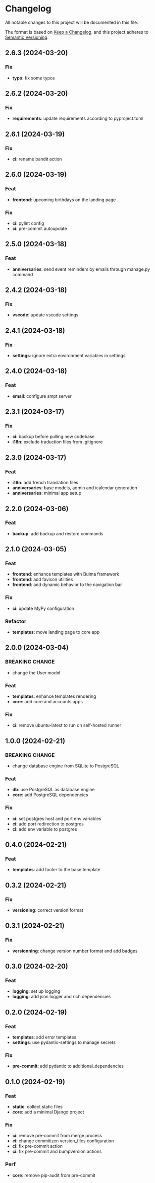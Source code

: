 # Changelog

All notable changes to this project will be documented in this file.

The format is based on [Keep a Changelog](https://keepachangelog.com/en/1.1.0/),
and this project adheres to [Semantic Versioning](https://semver.org/spec/v2.0.0.html).

## 2.6.3 (2024-03-20)

### Fix

- **typo**: fix some typos

## 2.6.2 (2024-03-20)

### Fix

- **requirements**: update requirements according to pyproject.toml

## 2.6.1 (2024-03-19)

### Fix

- **ci**: rename bandit action

## 2.6.0 (2024-03-19)

### Feat

- **frontend**: upcoming birthdays on the landing page

### Fix

- **ci**: pylint config
- **ci**: pre-commit autoupdate

## 2.5.0 (2024-03-18)

### Feat

- **anniversaries**: send event reminders by emails through manage.py command

## 2.4.2 (2024-03-18)

### Fix

- **vscode**: update vscode settings

## 2.4.1 (2024-03-18)

### Fix

- **settings**: ignore extra environment variables in settings

## 2.4.0 (2024-03-18)

### Feat

- **email**: configure smpt server

## 2.3.1 (2024-03-17)

### Fix

- **ci**: backup before pulling new codebase
- **i18n**: exclude traduction files from .gitignore

## 2.3.0 (2024-03-17)

### Feat

- **i18n**: add french translation files
- **anniversaries**: base models, admin and icalendar generation
- **anniversaries**: minimal app setup

## 2.2.0 (2024-03-06)

### Feat

- **backup**: add backup and restore commands

## 2.1.0 (2024-03-05)

### Feat

- **frontend**: enhance templates with Bulma framework
- **frontend**: add favicon utilities
- **frontend**: add dynamic behavior to the navigation bar

### Fix

- **ci**: update MyPy configuration

### Refactor

- **templates**: move landing page to core app

## 2.0.0 (2024-03-04)

### BREAKING CHANGE

- change the User model

### Feat

- **templates**: enhance templates rendering
- **core**: add core and accounts apps

### Fix

- **ci**: remove ubuntu-latest to run on self-hosted runner

## 1.0.0 (2024-02-21)

### BREAKING CHANGE

- change database engine from SQLite to PostgreSQL

### Feat

- **db**: use PostgreSQL as database engine
- **core**: add PostgreSQL dependencies

### Fix

- **ci**: set postgres host and port env variables
- **ci**: add port redirection to postgres
- **ci**: add env variable to postgres

## 0.4.0 (2024-02-21)

### Feat

- **templates**: add footer to the base template

## 0.3.2 (2024-02-21)

### Fix

- **versioning**: correct version format

## 0.3.1 (2024-02-21)

### Fix

- **versionning**: change version number format and add badges

## 0.3.0 (2024-02-20)

### Feat

- **logging**: set up logging
- **logging**: add json logger and rich dependencies

## 0.2.0 (2024-02-19)

### Feat

- **templates**: add error templates
- **settings**: use pydantic-settings to manage secrets

### Fix

- **pre-commit**: add pydantic to additional_dependencies

## 0.1.0 (2024-02-19)

### Feat

- **static**: collect static files
- **core**: add a minimal Django project

### Fix

- **ci**: remove pre-commit from merge process
- **ci**: change commitizen version_files configuration
- **ci**: fix pre-commit action
- **ci**: fix pre-commit and bumpversion actions

### Perf

- **core**: remove pip-audit from pre-commit
